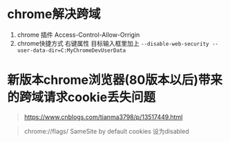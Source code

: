 # chrome解决跨域 
1. chrome 插件 Access-Control-Allow-Orrigin
2. chrome快捷方式 右键属性 目标输入框里加上 
`--disable-web-security --user-data-dir=C:MyChromeDevUserData`

# 新版本chrome浏览器(80版本以后)带来的跨域请求cookie丢失问题 
> https://www.cnblogs.com/tianma3798/p/13517449.html

> chrome://flags/
> SameSite by default cookies 设为disabled